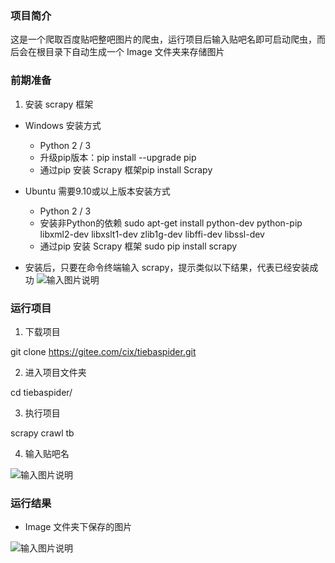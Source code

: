 ### 项目简介
这是一个爬取百度贴吧整吧图片的爬虫，运行项目后输入贴吧名即可启动爬虫，而后会在根目录下自动生成一个 Image 文件夹来存储图片


### 前期准备
1. 安装 scrapy 框架    

- Windows 安装方式
    - Python 2 / 3
    - 升级pip版本：pip install --upgrade pip
    - 通过pip 安装 Scrapy 框架pip install Scrapy

- Ubuntu 需要9.10或以上版本安装方式
    - Python 2 / 3
    - 安装非Python的依赖 sudo apt-get install python-dev python-pip libxml2-dev libxslt1-dev zlib1g-dev libffi-dev libssl-dev
    - 通过pip 安装 Scrapy 框架 sudo pip install scrapy

- 安装后，只要在命令终端输入 scrapy，提示类似以下结果，代表已经安装成功
![输入图片说明](https://gitee.com/uploads/images/2018/0215/161648_81674a17_1577043.png "7.1.png")


### 运行项目
1. 下载项目
   
git clone https://gitee.com/cix/tiebaspider.git

2. 进入项目文件夹

cd tiebaspider/

3. 执行项目

scrapy crawl tb

4. 输入贴吧名

![输入图片说明](https://gitee.com/uploads/images/2018/0217/194333_8f712a2e_1577043.png "Snip20180217_1.png")

### 运行结果
- Image 文件夹下保存的图片

![输入图片说明](https://gitee.com/uploads/images/2018/0217/194635_9ff6a829_1577043.png "Snip20180217_3.png")
